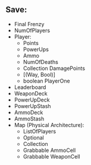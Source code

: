 ## Save:

  - Final Frenzy
  - NumOfPlayers
  - Player:
      + Points
      + PowerUps
      + Ammo
      + NumOfDeaths
      + Collection DamagePoints
      + [(Way, Bool)]
      + boolean PlayerOne
  - Leaderboard
  - WeaponDeck
  - PowerUpDeck
  - PowerUpStash
  - AmmoDeck
  - AmmoStash
  - Map (Physical Architecture):
    + ListOfPlayers
    + Optional <Ammo>
    + Collection <WeaponCard>
    + Grabbable AmmoCell
    + Grabbable WeaponCell
